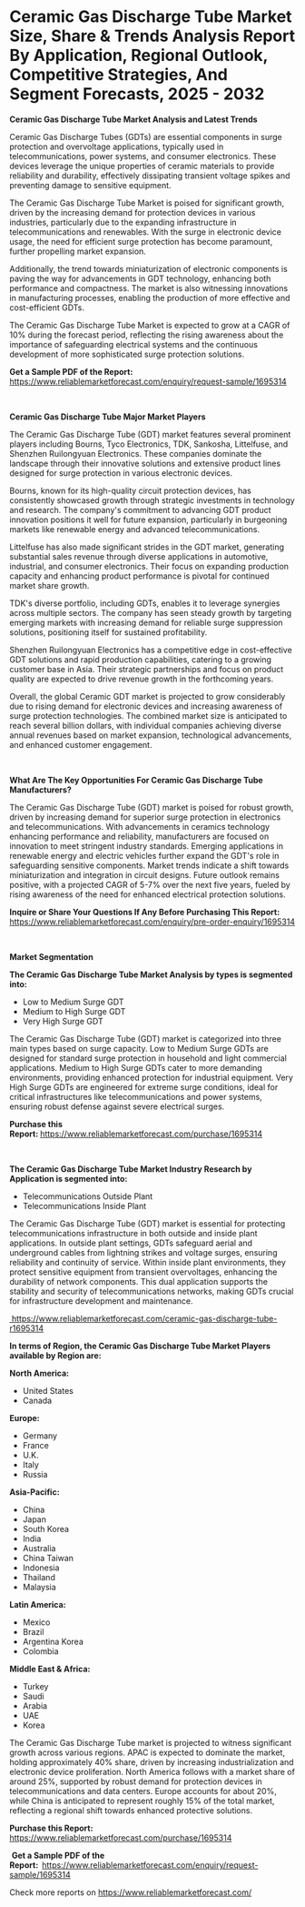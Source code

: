<p><h1>Ceramic Gas Discharge Tube Market Size, Share & Trends Analysis Report By Application, Regional Outlook, Competitive Strategies, And Segment Forecasts, 2025 - 2032</h1></p><p><strong>Ceramic Gas Discharge Tube Market Analysis and Latest Trends</strong></p>
<p><p>Ceramic Gas Discharge Tubes (GDTs) are essential components in surge protection and overvoltage applications, typically used in telecommunications, power systems, and consumer electronics. These devices leverage the unique properties of ceramic materials to provide reliability and durability, effectively dissipating transient voltage spikes and preventing damage to sensitive equipment.</p><p>The Ceramic Gas Discharge Tube Market is poised for significant growth, driven by the increasing demand for protection devices in various industries, particularly due to the expanding infrastructure in telecommunications and renewables. With the surge in electronic device usage, the need for efficient surge protection has become paramount, further propelling market expansion.</p><p>Additionally, the trend towards miniaturization of electronic components is paving the way for advancements in GDT technology, enhancing both performance and compactness. The market is also witnessing innovations in manufacturing processes, enabling the production of more effective and cost-efficient GDTs.</p><p>The Ceramic Gas Discharge Tube Market is expected to grow at a CAGR of 10% during the forecast period, reflecting the rising awareness about the importance of safeguarding electrical systems and the continuous development of more sophisticated surge protection solutions.</p></p>
<p><strong>Get a Sample PDF of the Report:&nbsp;</strong> <a href="https://www.reliablemarketforecast.com/enquiry/request-sample/1695314?utm_campaign=2392&utm_medium=2&utm_source=Github&utm_content=ia&utm_term=12022025&utm_id=ceramic-gas-discharge-tube">https://www.reliablemarketforecast.com/enquiry/request-sample/1695314</a></p>
<p>&nbsp;</p>
<p><strong>Ceramic Gas Discharge Tube Major Market Players</strong></p>
<p><p>The Ceramic Gas Discharge Tube (GDT) market features several prominent players including Bourns, Tyco Electronics, TDK, Sankosha, Littelfuse, and Shenzhen Ruilongyuan Electronics. These companies dominate the landscape through their innovative solutions and extensive product lines designed for surge protection in various electronic devices.</p><p>Bourns, known for its high-quality circuit protection devices, has consistently showcased growth through strategic investments in technology and research. The company's commitment to advancing GDT product innovation positions it well for future expansion, particularly in burgeoning markets like renewable energy and advanced telecommunications.</p><p>Littelfuse has also made significant strides in the GDT market, generating substantial sales revenue through diverse applications in automotive, industrial, and consumer electronics. Their focus on expanding production capacity and enhancing product performance is pivotal for continued market share growth.</p><p>TDK's diverse portfolio, including GDTs, enables it to leverage synergies across multiple sectors. The company has seen steady growth by targeting emerging markets with increasing demand for reliable surge suppression solutions, positioning itself for sustained profitability.</p><p>Shenzhen Ruilongyuan Electronics has a competitive edge in cost-effective GDT solutions and rapid production capabilities, catering to a growing customer base in Asia. Their strategic partnerships and focus on product quality are expected to drive revenue growth in the forthcoming years.</p><p>Overall, the global Ceramic GDT market is projected to grow considerably due to rising demand for electronic devices and increasing awareness of surge protection technologies. The combined market size is anticipated to reach several billion dollars, with individual companies achieving diverse annual revenues based on market expansion, technological advancements, and enhanced customer engagement.</p></p>
<p>&nbsp;</p>
<p><strong>What Are The Key Opportunities For Ceramic Gas Discharge Tube Manufacturers?</strong></p>
<p><p>The Ceramic Gas Discharge Tube (GDT) market is poised for robust growth, driven by increasing demand for superior surge protection in electronics and telecommunications. With advancements in ceramics technology enhancing performance and reliability, manufacturers are focused on innovation to meet stringent industry standards. Emerging applications in renewable energy and electric vehicles further expand the GDT's role in safeguarding sensitive components. Market trends indicate a shift towards miniaturization and integration in circuit designs. Future outlook remains positive, with a projected CAGR of 5-7% over the next five years, fueled by rising awareness of the need for enhanced electrical protection solutions.</p></p>
<p><strong>Inquire or Share Your Questions If Any Before Purchasing This Report:</strong> <a href="https://www.reliablemarketforecast.com/enquiry/pre-order-enquiry/1695314?utm_campaign=2392&utm_medium=2&utm_source=Github&utm_content=ia&utm_term=12022025&utm_id=ceramic-gas-discharge-tube">https://www.reliablemarketforecast.com/enquiry/pre-order-enquiry/1695314</a></p>
<p>&nbsp;</p>
<p><strong>Market Segmentation</strong></p>
<p><strong>The Ceramic Gas Discharge Tube Market Analysis by types is segmented into:</strong></p>
<p><ul><li>Low to Medium Surge GDT</li><li>Medium to High Surge GDT</li><li>Very High Surge GDT</li></ul></p>
<p><p>The Ceramic Gas Discharge Tube (GDT) market is categorized into three main types based on surge capacity. Low to Medium Surge GDTs are designed for standard surge protection in household and light commercial applications. Medium to High Surge GDTs cater to more demanding environments, providing enhanced protection for industrial equipment. Very High Surge GDTs are engineered for extreme surge conditions, ideal for critical infrastructures like telecommunications and power systems, ensuring robust defense against severe electrical surges.</p></p>
<p><strong>Purchase this Report:&nbsp;</strong><a href="https://www.reliablemarketforecast.com/purchase/1695314?utm_campaign=2392&utm_medium=2&utm_source=Github&utm_content=ia&utm_term=12022025&utm_id=ceramic-gas-discharge-tube">https://www.reliablemarketforecast.com/purchase/1695314</a></p>
<p>&nbsp;</p>
<p><strong>The Ceramic Gas Discharge Tube Market Industry Research by Application is segmented into:</strong></p>
<p><ul><li>Telecommunications Outside Plant</li><li>Telecommunications Inside Plant</li></ul></p>
<p><p>The Ceramic Gas Discharge Tube (GDT) market is essential for protecting telecommunications infrastructure in both outside and inside plant applications. In outside plant settings, GDTs safeguard aerial and underground cables from lightning strikes and voltage surges, ensuring reliability and continuity of service. Within inside plant environments, they protect sensitive equipment from transient overvoltages, enhancing the durability of network components. This dual application supports the stability and security of telecommunications networks, making GDTs crucial for infrastructure development and maintenance.</p></p>
<p><a href="https://www.reliablemarketforecast.com/ceramic-gas-discharge-tube-r1695314?utm_campaign=2392&utm_medium=2&utm_source=Github&utm_content=ia&utm_term=12022025&utm_id=ceramic-gas-discharge-tube">&nbsp;https://www.reliablemarketforecast.com/ceramic-gas-discharge-tube-r1695314</a></p>
<p><strong>In terms of Region, the Ceramic Gas Discharge Tube Market Players available by Region are:</strong></p>
<p>
    <p> <strong> North America: </strong>
        <ul>
            <li>United States</li>
            <li>Canada</li>
        </ul>
        </p> 
    <p> <strong> Europe: </strong>
        <ul>
            <li>Germany</li>
            <li>France</li>
            <li>U.K.</li>
            <li>Italy</li>
            <li>Russia</li>
        </ul>
        </p> 
    <p> <strong> Asia-Pacific: </strong>
        <ul>
            <li>China</li>
            <li>Japan</li>
            <li>South Korea</li>
            <li>India</li>
            <li>Australia</li>
            <li>China Taiwan</li>
            <li>Indonesia</li>
            <li>Thailand</li>
            <li>Malaysia</li>
        </ul>
        </p> 
    <p> <strong> Latin America: </strong>
        <ul>
            <li>Mexico</li>
            <li>Brazil</li>
            <li>Argentina Korea</li>
            <li>Colombia</li>
        </ul>
        </p> 
    <p> <strong> Middle East & Africa: </strong>
        <ul>
            <li>Turkey</li>
            <li>Saudi</li>
            <li>Arabia</li>
            <li>UAE</li>
            <li>Korea</li>
        </ul>
    </p>
    </p>
<p><p>The Ceramic Gas Discharge Tube market is projected to witness significant growth across various regions. APAC is expected to dominate the market, holding approximately 40% share, driven by increasing industrialization and electronic device proliferation. North America follows with a market share of around 25%, supported by robust demand for protection devices in telecommunications and data centers. Europe accounts for about 20%, while China is anticipated to represent roughly 15% of the total market, reflecting a regional shift towards enhanced protective solutions.</p></p>
<p><strong>Purchase this Report: </strong><a href="https://www.reliablemarketforecast.com/purchase/1695314?utm_campaign=2392&utm_medium=2&utm_source=Github&utm_content=ia&utm_term=12022025&utm_id=ceramic-gas-discharge-tube">https://www.reliablemarketforecast.com/purchase/1695314</a></p>
<p>&nbsp;<strong>Get a Sample PDF of the Report:&nbsp;&nbsp;</strong><a href="https://www.reliablemarketforecast.com/enquiry/request-sample/1695314?utm_campaign=2392&utm_medium=2&utm_source=Github&utm_content=ia&utm_term=12022025&utm_id=ceramic-gas-discharge-tube">https://www.reliablemarketforecast.com/enquiry/request-sample/1695314</a></p>
<p><strong></strong></p>
<p>Check more reports on <a href="https://www.reliablemarketforecast.com/?utm_campaign=2392&utm_medium=2&utm_source=Github&utm_content=ia&utm_term=12022025&utm_id=ceramic-gas-discharge-tube">https://www.reliablemarketforecast.com/</a></p>
